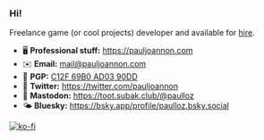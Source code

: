 ### Hi!

Freelance game (or cool projects) developer and available for [hire](https://pauljoannon.com/en_GB/contact).  

* 🖥️ **Professional stuff:** https://pauljoannon.com
* ✉️ **Email:** mail@pauljoannon.com
* 🔑 **PGP:** [C12F 69B0 AD03 90DD](https://keys.openpgp.org/vks/v1/by-fingerprint/199789F65D2D9B5BAB45B2D0C12F69B0AD0390DD)
* 🐤 **Twitter:** https://twitter.com/pauljoannon
* 🐘 **Mastodon:** https://toot.subak.club/@paulloz
* 🌤️ **Bluesky:** https://bsky.app/profile/paulloz.bsky.social

[![ko-fi](https://img.shields.io/badge/support_me_on_ko--fi-ff5e5b?style=for-the-badge&logo=kofi&logoColor=f5f5f5)](https://ko-fi.com/E1E53SKZF)
